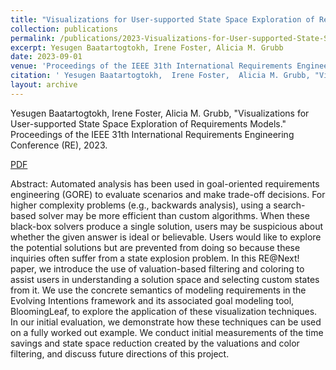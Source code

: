 ```yaml
---
title: "Visualizations for User-supported State Space Exploration of Requirements Models"
collection: publications
permalink: /publications/2023-Visualizations-for-User-supported-State-Space-Exploration-of-Requirements-Models
excerpt: Yesugen Baatartogtokh, Irene Foster, Alicia M. Grubb
date: 2023-09-01
venue: 'Proceedings of the IEEE 31th International Requirements Engineering Conference (RE)'
citation: ' Yesugen Baatartogtokh,  Irene Foster,  Alicia M. Grubb, "Visualizations for User-supported State Space Exploration of Requirements Models." Proceedings of the IEEE 31th International Requirements Engineering Conference (RE), 2023.'
layout: archive
---
```

 Yesugen Baatartogtokh,  Irene Foster,  Alicia M. Grubb, "Visualizations for User-supported State Space Exploration of Requirements Models." Proceedings of the IEEE 31th International Requirements Engineering Conference (RE), 2023.

[PDF](https://yesugenb.github.io/Visualizations_for_User-supported_State_Space_Exploration_of_Goal_Models.pdf)

Abstract: Automated analysis has been used in goal-oriented requirements engineering (GORE) to evaluate scenarios and make trade-off decisions. For higher complexity problems (e.g., backwards analysis), using a search-based solver may be more efficient than custom algorithms. When these black-box solvers produce a single solution, users may be suspicious about whether the given answer is ideal or believable. Users would like to explore the potential solutions but are prevented from doing so because these inquiries often suffer from a state explosion problem. In this RE@Next! paper, we introduce the use of valuation-based filtering and coloring to assist users in understanding a solution space and selecting custom states from it. We use the concrete semantics of modeling requirements in the Evolving Intentions framework and its associated goal modeling tool, BloomingLeaf, to explore the application of these visualization techniques. In our initial evaluation, we demonstrate how these techniques can be used on a fully worked out example. We conduct initial measurements of the time savings and state space reduction created by the valuations and color filtering, and discuss future directions of this project.
